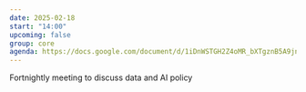 ```yaml
---
date: 2025-02-18
start: "14:00"
upcoming: false
group: core
agenda: https://docs.google.com/document/d/1iDnWSTGH2Z4oMR_bXTgznB5A9jnUfZJwode2SCmbh8k/edit?tab=t.0
--- 
```

Fortnightly meeting to discuss data and AI policy